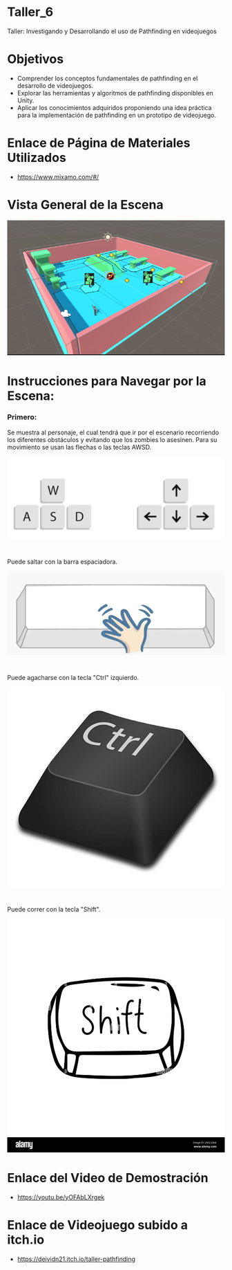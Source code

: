 # Taller_6
Taller: Investigando y Desarrollando el uso de Pathfinding en videojuegos

# Objetivos
- Comprender los conceptos fundamentales de pathfinding en el desarrollo de videojuegos.
- Explorar las herramientas y algoritmos de pathfinding disponibles en Unity.
- Aplicar los conocimientos adquiridos proponiendo una idea práctica para la implementación de pathfinding en un prototipo de videojuego.

# Enlace de Página de Materiales Utilizados
- https://www.mixamo.com/#/

# Vista General de la Escena
![Imagen](https://github.com/DeividN21/Taller_6/blob/main/Captura%20de%20pantalla%202024-06-16%20190520.png?raw=true)

# Instrucciones para Navegar por la Escena:
### Primero:
Se muestra al personaje, el cual tendrá que ir por el escenario recorriendo los diferentes obstáculos y evitando que los zombies lo asesinen.
Para su movimiento se usan las flechas o las teclas AWSD.

![Imagen](https://github.com/DeividN21/Taller_2/blob/main/Instrucciones1.png?raw=true)

#
Puede saltar con la barra espaciadora.

![Imagen](https://github.com/DeividN21/Taller_3/blob/main/Tanque3.png?raw=true)

#
Puede agacharse con la tecla "Ctrl" izquierdo.

![Imagen](https://github.com/DeividN21/Taller_5/blob/main/ctrl_button.jpg?raw=true)

#
Puede correr con la tecla "Shift".

![Imagen](https://github.com/DeividN21/Taller_5/blob/main/shift_button.jpg?raw=true)


# Enlace del Video de Demostración
- https://youtu.be/yOFAbLXrgek
  
# Enlace de Videojuego subido a itch.io
- https://deividn21.itch.io/taller-pathfinding
